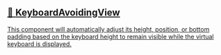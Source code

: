 ## [📄️<!-- --> <!-- -->KeyboardAvoidingView](/react-native-keyboard-controller/pr-preview/pr-1143/docs/api/components/keyboard-avoiding-view.md)

[This component will automatically adjust its height, position, or bottom padding based on the keyboard height to remain visible while the virtual keyboard is displayed.](/react-native-keyboard-controller/pr-preview/pr-1143/docs/api/components/keyboard-avoiding-view.md)
